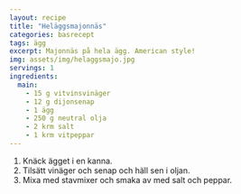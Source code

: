 ```yaml
---
layout: recipe
title: "Heläggsmajonnäs"
categories: basrecept
tags: ägg
excerpt: Majonnäs på hela ägg. American style!
img: assets/img/helaggsmajo.jpg
servings: 1
ingredients:
  main:
    - 15 g vitvinsvinäger
    - 12 g dijonsenap
    - 1 ägg
    - 250 g neutral olja
    - 2 krm salt
    - 1 krm vitpeppar
---
```


1. Knäck ägget i en kanna.
2. Tilsätt vinäger och senap och häll sen i oljan.
3. Mixa med stavmixer och smaka av med salt och peppar.
